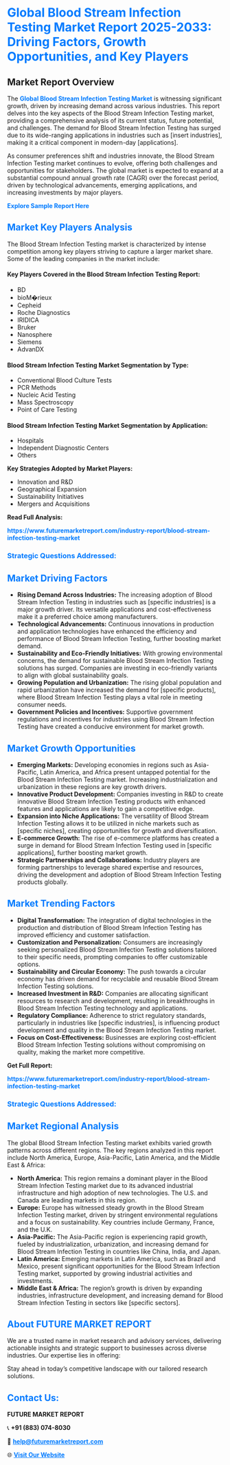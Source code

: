 <h1 style="color: #007BFF;">Global Blood Stream Infection Testing Market Report 2025-2033: Driving Factors, Growth Opportunities, and Key Players</h1>

<section id="overview">
<h2>Market Report Overview</h2>
<p>The <a href="https://www.futuremarketreport.com/industry-report/blood-stream-infection-testing-market" style="color: #007BFF; text-decoration: none;"><strong>Global Blood Stream Infection Testing Market</strong></a> is witnessing significant growth, driven by increasing demand across various industries. This report delves into the key aspects of the Blood Stream Infection Testing market, providing a comprehensive analysis of its current status, future potential, and challenges. The demand for Blood Stream Infection Testing has surged due to its wide-ranging applications in industries such as [insert industries], making it a critical component in modern-day [applications].</p>
<p>As consumer preferences shift and industries innovate, the Blood Stream Infection Testing market continues to evolve, offering both challenges and opportunities for stakeholders. The global market is expected to expand at a substantial compound annual growth rate (CAGR) over the forecast period, driven by technological advancements, emerging applications, and increasing investments by major players.</p>
</section>

<section id="overview">
<p><a href="https://www.futuremarketreport.com/request-sample/reportId=64032" style="color: #007BFF; text-decoration: none;"><strong>Explore Sample Report Here</strong></a></p>
</section>

<section id="key-players">
<h2 style="color: #007BFF;">Market Key Players Analysis</h2>
<p>The Blood Stream Infection Testing market is characterized by intense competition among key players striving to capture a larger market share. Some of the leading companies in the market include:</p>
<h4>Key Players Covered in the Blood Stream Infection Testing Report:</h4>
<ul><li>BD</li><li>bioM�rieux</li><li>Cepheid</li><li>Roche Diagnostics</li><li>IRIDICA</li><li>Bruker</li><li>Nanosphere</li><li>Siemens</li><li>AdvanDX</li></ul>
<h4>Blood Stream Infection Testing Market Segmentation by Type:</h4>
<ul><li>Conventional Blood Culture Tests</li><li>PCR Methods</li><li>Nucleic Acid Testing</li><li>Mass Spectroscopy</li><li>Point of Care Testing</li></ul>

<h4>Blood Stream Infection Testing Market Segmentation by Application:</h4>
<ul><li>Hospitals</li><li>Independent Diagnostic Centers</li><li>Others</li></ul>
<p><strong>Key Strategies Adopted by Market Players:</strong></p>
<ul>
<li>Innovation and R&D</li>
<li>Geographical Expansion</li>
<li>Sustainability Initiatives</li>
<li>Mergers and Acquisitions</li>
</ul>
</section>

<section>
<p><strong>Read Full Analysis: </strong></p><a href="https://www.futuremarketreport.com/industry-report/blood-stream-infection-testing-market" style="color: #007BFF; text-decoration: none;"><strong>https://www.futuremarketreport.com/industry-report/blood-stream-infection-testing-market</strong></a>
<h3 style="color: #007BFF;">Strategic Questions Addressed:</h3>
</section>

<section id="driving-factors">
<h2 style="color: #007BFF;">Market Driving Factors</h2>
<ul>
<li><strong>Rising Demand Across Industries:</strong> The increasing adoption of Blood Stream Infection Testing in industries such as [specific industries] is a major growth driver. Its versatile applications and cost-effectiveness make it a preferred choice among manufacturers.</li>
<li><strong>Technological Advancements:</strong> Continuous innovations in production and application technologies have enhanced the efficiency and performance of Blood Stream Infection Testing, further boosting market demand.</li>
<li><strong>Sustainability and Eco-Friendly Initiatives:</strong> With growing environmental concerns, the demand for sustainable Blood Stream Infection Testing solutions has surged. Companies are investing in eco-friendly variants to align with global sustainability goals.</li>
<li><strong>Growing Population and Urbanization:</strong> The rising global population and rapid urbanization have increased the demand for [specific products], where Blood Stream Infection Testing plays a vital role in meeting consumer needs.</li>
<li><strong>Government Policies and Incentives:</strong> Supportive government regulations and incentives for industries using Blood Stream Infection Testing have created a conducive environment for market growth.</li>
</ul>
</section>

<section id="growth-opportunities">
<h2 style="color: #007BFF;">Market Growth Opportunities</h2>
<ul>
<li><strong>Emerging Markets:</strong> Developing economies in regions such as Asia-Pacific, Latin America, and Africa present untapped potential for the Blood Stream Infection Testing market. Increasing industrialization and urbanization in these regions are key growth drivers.</li>
<li><strong>Innovative Product Development:</strong> Companies investing in R&D to create innovative Blood Stream Infection Testing products with enhanced features and applications are likely to gain a competitive edge.</li>
<li><strong>Expansion into Niche Applications:</strong> The versatility of Blood Stream Infection Testing allows it to be utilized in niche markets such as [specific niches], creating opportunities for growth and diversification.</li>
<li><strong>E-commerce Growth:</strong> The rise of e-commerce platforms has created a surge in demand for Blood Stream Infection Testing used in [specific applications], further boosting market growth.</li>
<li><strong>Strategic Partnerships and Collaborations:</strong> Industry players are forming partnerships to leverage shared expertise and resources, driving the development and adoption of Blood Stream Infection Testing products globally.</li>
</ul>
</section>

<section id="trending-factors">
<h2 style="color: #007BFF;">Market Trending Factors</h2>
<ul>
<li><strong>Digital Transformation:</strong> The integration of digital technologies in the production and distribution of Blood Stream Infection Testing has improved efficiency and customer satisfaction.</li>
<li><strong>Customization and Personalization:</strong> Consumers are increasingly seeking personalized Blood Stream Infection Testing solutions tailored to their specific needs, prompting companies to offer customizable options.</li>
<li><strong>Sustainability and Circular Economy:</strong> The push towards a circular economy has driven demand for recyclable and reusable Blood Stream Infection Testing solutions.</li>
<li><strong>Increased Investment in R&D:</strong> Companies are allocating significant resources to research and development, resulting in breakthroughs in Blood Stream Infection Testing technology and applications.</li>
<li><strong>Regulatory Compliance:</strong> Adherence to strict regulatory standards, particularly in industries like [specific industries], is influencing product development and quality in the Blood Stream Infection Testing market.</li>
<li><strong>Focus on Cost-Effectiveness:</strong> Businesses are exploring cost-efficient Blood Stream Infection Testing solutions without compromising on quality, making the market more competitive.</li>
</ul>
</section>

<section>
<p><strong>Get Full Report: </strong></p><a href="https://www.futuremarketreport.com/industry-report/blood-stream-infection-testing-market" style="color: #007BFF; text-decoration: none;"><strong>https://www.futuremarketreport.com/industry-report/blood-stream-infection-testing-market</strong></a>
<h3 style="color: #007BFF;">Strategic Questions Addressed:</h3>
</section>


<section id="regional-analysis">
<h2 style="color: #007BFF;">Market Regional Analysis</h2>
<p>The global Blood Stream Infection Testing market exhibits varied growth patterns across different regions. The key regions analyzed in this report include North America, Europe, Asia-Pacific, Latin America, and the Middle East & Africa:</p>
<ul>
<li><strong>North America:</strong> This region remains a dominant player in the Blood Stream Infection Testing market due to its advanced industrial infrastructure and high adoption of new technologies. The U.S. and Canada are leading markets in this region.</li>
<li><strong>Europe:</strong> Europe has witnessed steady growth in the Blood Stream Infection Testing market, driven by stringent environmental regulations and a focus on sustainability. Key countries include Germany, France, and the U.K.</li>
<li><strong>Asia-Pacific:</strong> The Asia-Pacific region is experiencing rapid growth, fueled by industrialization, urbanization, and increasing demand for Blood Stream Infection Testing in countries like China, India, and Japan.</li>
<li><strong>Latin America:</strong> Emerging markets in Latin America, such as Brazil and Mexico, present significant opportunities for the Blood Stream Infection Testing market, supported by growing industrial activities and investments.</li>
<li><strong>Middle East & Africa:</strong> The region’s growth is driven by expanding industries, infrastructure development, and increasing demand for Blood Stream Infection Testing in sectors like [specific sectors].</li>
</ul>
</section>

<footer>
<h2 style="color: #007BFF;">About FUTURE MARKET REPORT</h2>
<p>We are a trusted name in market research and advisory services, delivering actionable insights and strategic support to businesses across diverse industries. Our expertise lies in offering:</p>

<p>Stay ahead in today’s competitive landscape with our tailored research solutions.</p>

<h2 style="color: #007BFF;">Contact Us:</h2>
<p><strong>FUTURE MARKET REPORT</strong></p>
<p>📞 <strong>+91 (883) 074-8030</strong></p>
<p>📧 <strong><a href="mailto:help@futuremarketreport.com" style="color: #007BFF;">help@futuremarketreport.com</a></strong></p>
<p>🌐 <strong><a href="https://www.futuremarketreport.com/" style="color: #007BFF;">Visit Our Website</a></strong></p>
</footer>